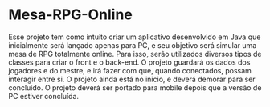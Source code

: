 # Mesa-RPG-Online
Esse projeto tem como intuito criar um aplicativo desenvolvido em Java que inicialmente será lançado apenas para PC, e seu objetivo será simular uma mesa de RPG totalmente online. Para isso, serão utilizados diversos tipos de classes para criar o front e o back-end. O projeto guardará os dados dos jogadores e do mestre, e irá fazer com que, quando conectados, possam interagir entre si. O projeto ainda está no inicio, e deverá demorar para ser concluído. O projeto deverá ser portado para mobile depois que a versão de PC estiver concluída.
